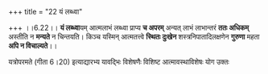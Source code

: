 +++
title = "22 यं लब्ध्वा"

+++
।।6.22।। **यं लब्ध्वा**यम् आत्मलाभं लब्ध्वा प्राप्य **च अपरम्** अन्यत्
लाभं लाभान्तरं **ततः अधिकम्** अस्तीति न **मन्यते** न चिन्तयति। किञ्च
यस्मिन् आत्मतत्त्वे **स्थितः दुःखेन** शस्त्रनिपातादिलक्षणेन **गुरुणा**
महता **अपि न विचाल्यते**।।  
  
यत्रोपरमते (गीता 6।20) इत्याद्यारभ्य यावद्भिः विशेषणैः विशिष्ट
आत्मावस्थाविशेषः योग उक्तः
